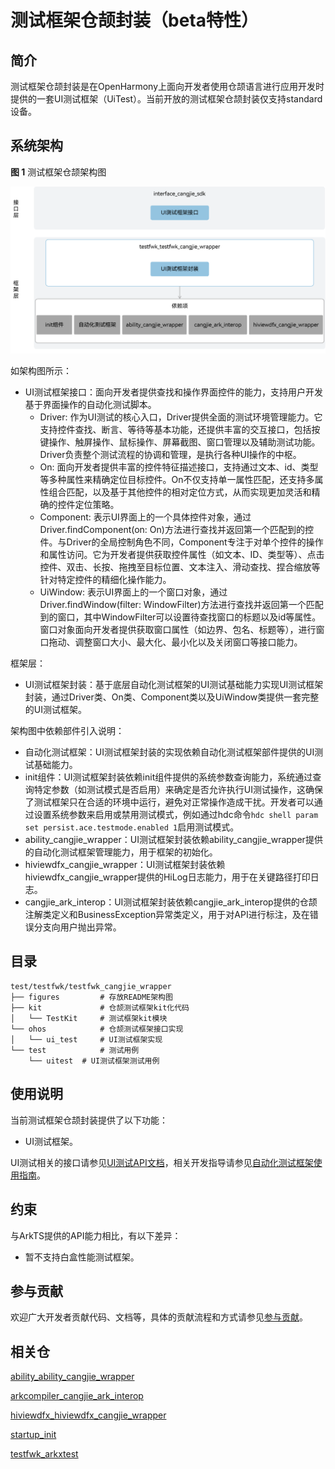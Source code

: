 # 测试框架仓颉封装（beta特性）

## 简介

测试框架仓颉封装是在OpenHarmony上面向开发者使用仓颉语言进行应用开发时提供的一套UI测试框架（UiTest）。当前开放的测试框架仓颉封装仅支持standard设备。

## 系统架构

**图 1**  测试框架仓颉架构图

![测试框架仓颉架构图](figures/testfwk_cangjie_wrapper_architecture_zh.png)

如架构图所示：

- UI测试框架接口：面向开发者提供查找和操作界面控件的能力，支持用户开发基于界面操作的自动化测试脚本。
  - Driver: 作为UI测试的核心入口，Driver提供全面的测试环境管理能力。它支持控件查找、断言、等待等基本功能，还提供丰富的交互接口，包括按键操作、触屏操作、鼠标操作、屏幕截图、窗口管理以及辅助测试功能。Driver负责整个测试流程的协调和管理，是执行各种UI操作的中枢。
  - On: 面向开发者提供丰富的控件特征描述接口，支持通过文本、id、类型等多种属性来精确定位目标控件。On不仅支持单一属性匹配，还支持多属性组合匹配，以及基于其他控件的相对定位方式，从而实现更加灵活和精确的控件定位策略。
  - Component: 表示UI界面上的一个具体控件对象，通过Driver.findComponent(on: On)方法进行查找并返回第一个匹配到的控件。与Driver的全局控制角色不同，Component专注于对单个控件的操作和属性访问。它为开发者提供获取控件属性（如文本、ID、类型等）、点击控件、双击、长按、拖拽至目标位置、文本注入、滑动查找、捏合缩放等针对特定控件的精细化操作能力。
  - UiWindow: 表示UI界面上的一个窗口对象，通过Driver.findWindow(filter: WindowFilter)方法进行查找并返回第一个匹配到的窗口，其中WindowFilter可以设置待查找窗口的标题以及id等属性。窗口对象面向开发者提供获取窗口属性（如边界、包名、标题等），进行窗口拖动、调整窗口大小、最大化、最小化以及关闭窗口等接口能力。

框架层：

- UI测试框架封装：基于底层自动化测试框架的UI测试基础能力实现UI测试框架封装，通过Driver类、On类、Component类以及UiWindow类提供一套完整的UI测试框架。

架构图中依赖部件引入说明：

- 自动化测试框架：UI测试框架封装的实现依赖自动化测试框架部件提供的UI测试基础能力。
- init组件：UI测试框架封装依赖init组件提供的系统参数查询能力，系统通过查询特定参数（如测试模式是否启用）来确定是否允许执行UI测试操作，这确保了测试框架只在合适的环境中运行，避免对正常操作造成干扰。开发者可以通过设置系统参数来启用或禁用测试模式，例如通过hdc命令`hdc shell param set persist.ace.testmode.enabled 1`启用测试模式。
- ability_cangjie_wrapper：UI测试框架封装依赖ability_cangjie_wrapper提供的自动化测试框架管理能力，用于框架的初始化。
- hiviewdfx_cangjie_wrapper：UI测试框架封装依赖hiviewdfx_cangjie_wrapper提供的HiLog日志能力，用于在关键路径打印日志。
- cangjie_ark_interop：UI测试框架封装依赖cangjie_ark_interop提供的仓颉注解类定义和BusinessException异常类定义，用于对API进行标注，及在错误分支向用户抛出异常。

## 目录

```
test/testfwk/testfwk_cangjie_wrapper
├── figures         # 存放README架构图
├── kit             # 仓颉测试框架kit化代码
│   └── TestKit     # 测试框架kit模块
└── ohos            # 仓颉测试框架接口实现
│   └── ui_test     # UI测试框架实现
└── test            # 测试用例
    └── uitest  # UI测试框架测试用例
```

## 使用说明

当前测试框架仓颉封装提供了以下功能：

- UI测试框架。

UI测试相关的接口请参见[UI测试API文档](https://gitcode.com/openharmony-sig/arkcompiler_cangjie_ark_interop/blob/master/doc/API_Reference/source_zh_cn/apis/TestKit/cj-apis-ui_test.md)，相关开发指导请参见[自动化测试框架使用指南](https://gitcode.com/openharmony-sig/arkcompiler_cangjie_ark_interop/blob/master/doc/Dev_Guide/source_zh_cn/application-test/cj-arkxtest-guidelines.md)。

## 约束

与ArkTS提供的API能力相比，有以下差异：

- 暂不支持白盒性能测试框架。

## 参与贡献

欢迎广大开发者贡献代码、文档等，具体的贡献流程和方式请参见[参与贡献](https://gitcode.com/openharmony/docs/blob/master/zh-cn/contribute/%E5%8F%82%E4%B8%8E%E8%B4%A1%E7%8C%AE.md)。

## 相关仓

[ability_ability_cangjie_wrapper](https://gitcode.com/openharmony-sig/ability_ability_cangjie_wrapper)

[arkcompiler_cangjie_ark_interop](https://gitcode.com/openharmony-sig/arkcompiler_cangjie_ark_interop)

[hiviewdfx_hiviewdfx_cangjie_wrapper](https://gitcode.com/openharmony-sig/hiviewdfx_hiviewdfx_cangjie_wrapper)

[startup_init](https://gitcode.com/openharmony/startup_init)

[testfwk_arkxtest](https://gitcode.com/openharmony/testfwk_arkxtest)
